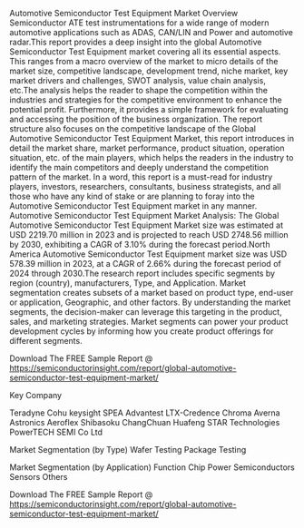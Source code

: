 Automotive Semiconductor Test Equipment Market Overview
Semiconductor ATE test instrumentations for a wide range of modern automotive applications such as ADAS, CAN/LIN and Power and automotive radar.This report provides a deep insight into the global Automotive Semiconductor Test Equipment market covering all its essential aspects. This ranges from a macro overview of the market to micro details of the market size, competitive landscape, development trend, niche market, key market drivers and challenges, SWOT analysis, value chain analysis, etc.The analysis helps the reader to shape the competition within the industries and strategies for the competitive environment to enhance the potential profit. Furthermore, it provides a simple framework for evaluating and accessing the position of the business organization. The report structure also focuses on the competitive landscape of the Global Automotive Semiconductor Test Equipment Market, this report introduces in detail the market share, market performance, product situation, operation situation, etc. of the main players, which helps the readers in the industry to identify the main competitors and deeply understand the competition pattern of the market. In a word, this report is a must-read for industry players, investors, researchers, consultants, business strategists, and all those who have any kind of stake or are planning to foray into the Automotive Semiconductor Test Equipment market in any manner.
Automotive Semiconductor Test Equipment Market Analysis:
The Global Automotive Semiconductor Test Equipment Market size was estimated at USD 2219.70 million in 2023 and is projected to reach USD 2748.56 million by 2030, exhibiting a CAGR of 3.10% during the forecast period.North America Automotive Semiconductor Test Equipment market size was USD 578.39 million in 2023, at a CAGR of 2.66% during the forecast period of 2024 through 2030.The research report includes specific segments by region (country), manufacturers, Type, and Application. Market segmentation creates subsets of a market based on product type, end-user or application, Geographic, and other factors. By understanding the market segments, the decision-maker can leverage this targeting in the product, sales, and marketing strategies. Market segments can power your product development cycles by informing how you create product offerings for different segments. 

Download The FREE Sample Report @  https://semiconductorinsight.com/report/global-automotive-semiconductor-test-equipment-market/ 

Key Company

Teradyne
Cohu
keysight
SPEA
Advantest
LTX-Credence
Chroma
Averna
Astronics
Aeroflex
Shibasoku
ChangChuan
Huafeng
STAR Technologies
PowerTECH SEMI Co
Ltd

Market Segmentation (by Type)
Wafer Testing
Package Testing

Market Segmentation (by Application)
Function Chip
Power Semiconductors
Sensors
Others

Download The FREE Sample Report @  https://semiconductorinsight.com/report/global-automotive-semiconductor-test-equipment-market/ 
